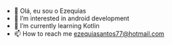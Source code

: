 - 👋 Olá, eu sou o Ezequias
- 👀 I’m interested in android development
- 🌱 I’m currently learning Kotlin
- 📫 How to reach me ezequiasantos77@hotmail.com

<!---
DevEzequias/DevEzequias is a ✨ special ✨ repository because its `README.md` (this file) appears on your GitHub profile.
You can click the Preview link to take a look at your changes.
--->
